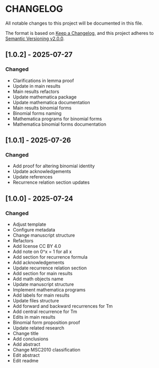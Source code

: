# CHANGELOG

All notable changes to this project will be documented in this file.

The format is based on [Keep a Changelog](https://keepachangelog.com/en/1.0.0/),
and this project adheres to [Semantic Versioning v2.0.0](https://semver.org/spec/v2.0.0.html).

## [1.0.2] - 2025-07-27

### Changed

- Clarifications in lemma proof
- Update in main results
- Main results refactors
- Update mathematica package
- Update mathematica documentation
- Main results binomial forms
- Binomial forms naming
- Mathematica programs for binomial forms
- Mathematica binomial forms documentation

## [1.0.1] - 2025-07-26

### Changed

- Add proof for altering binomial identity
- Update acknowledgements
- Update references
- Recurrence relation section updates

## [1.0.0] - 2025-07-24

### Changed

- Adjust template
- Configure metadata
- Change manuscript structure
- Refactors
- Add license CC BY 4.0
- Add note on 0^x = 1 for all x
- Add section for recurrence formula
- Add acknowledgements
- Update recurrence relation section
- Add section for main results
- Add math objects name
- Update manuscript structure
- Implement mathematica programs
- Add labels for main results
- Update files structure
- Add forward and backward recurrences for Tm
- Add central recurrence for Tm
- Edits in main results
- Binomial form proposition proof
- Update related research
- Change title
- Add conclusions
- Add abstract
- Change MSC2010 classification
- Edit abstract
- Edit readme
